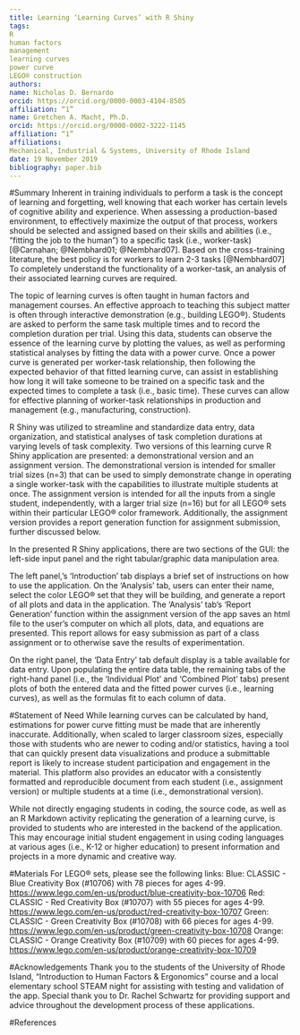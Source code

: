 ```yaml
---
title: Learning ‘Learning Curves’ with R Shiny
tags:
R
human factors
management
learning curves
power curve
LEGO®️ construction
authors:
name: Nicholas D. Bernardo
orcid: https://orcid.org/0000-0003-4104-8505
affiliation: “1”
name: Gretchen A. Macht, Ph.D.
orcid: https://orcid.org/0000-0002-3222-1145
affiliation: “1”
affiliations:
Mechanical, Industrial & Systems, University of Rhode Island
date: 19 November 2019
bibliography: paper.bib
---
```

#Summary
Inherent in training individuals to perform a task is the concept of learning and forgetting, well knowing that each worker has certain levels of cognitive ability and experience. When assessing a production-based environment, to effectively maximize the output of that process, workers should be selected and assigned based on their skills and abilities (i.e., “fitting the job to the human”) to a specific task (i.e., worker-task) [@Carnahan; @Nembhard01; @Nembhard07]. Based on the cross-training literature, the best policy is for workers to learn 2-3 tasks [@Nembhard07] To completely understand the functionality of a worker-task, an analysis of their associated learning curves are required. 

The topic of learning curves is often taught in human factors and management courses. An effective approach to teaching this subject matter is often through interactive demonstration (e.g., building LEGO®️). Students are asked to perform the same task multiple times and to record the completion duration per trial. Using this data, students can observe the essence of the learning curve by plotting the values, as well as performing statistical analyses by fitting the data with a power curve. Once a power curve is generated per worker-task relationship, then following the expected behavior of that fitted learning curve, can assist in establishing how long it will take someone to be trained on a specific task and the expected times to complete a task (i.e., basic time). These curves can allow for effective planning of worker-task relationships in production and management (e.g., manufacturing, construction). 

R Shiny was utilized to streamline and standardize data entry, data organization, and statistical analyses of task completion durations at varying levels of task complexity. Two versions of this learning curve R Shiny application are presented: a demonstrational version and an assignment version. The demonstrational version is intended for smaller trial sizes (n=3) that can be used to simply demonstrate change in operating a single worker-task with the capabilities to illustrate multiple students at once. The assignment version is intended for all the inputs from a single student, independently, with a larger trial size (n=16) but for all LEGO®️ sets within their particular LEGO®️ color framework. Additionally, the assignment version provides a report generation function for assignment submission, further discussed below. 

In the presented R Shiny applications, there are two sections of the GUI: the left-side input panel and the right tabular/graphic data manipulation area. 

The left panel,’s ‘Introduction’ tab displays a brief set of instructions on how to use the application. On the ‘Analysis’ tab, users can enter their name, select the color LEGO®️ set that they will be building, and generate a report of all plots and data in the application. The ‘Analysis’ tab’s ‘Report Generation’ function within the assignment version of the app saves an html file to the user’s computer on which all plots, data, and equations are presented. This report allows for easy submission as part of a class assignment or to otherwise save the results of experimentation. 

On the right panel, the ‘Data Entry’ tab default display is a table available for data entry. Upon populating the entire data table, the remaining tabs of the right-hand panel (i.e., the ‘Individual Plot’ and ‘Combined Plot’ tabs) present plots of both the entered data and the fitted power curves (i.e., learning curves), as well as the formulas fit to each column of data.


#Statement of Need
While learning curves can be calculated by hand, estimations for power curve fitting must be made that are inherently inaccurate. Additionally, when scaled to larger classroom sizes, especially those with students who are newer to coding and/or statistics, having a tool that can quickly present data visualizations and produce a submittable report is likely to increase student participation and engagement in the material. This platform also provides an educator with a consistently formatted and reproducible document from each student (i.e., assignment version) or multiple students at a time (i.e., demonstrational version). 

While not directly engaging students in coding, the source code, as well as an R Markdown activity replicating the generation of a learning curve, is provided to students who are interested in the backend of the application. This may encourage initial student engagement in using coding languages at various ages (i.e., K-12 or higher education) to present information and projects in a more dynamic and creative way.

#Materials
For LEGO®️ sets, please see the following links:
Blue: CLASSIC - Blue Creativity Box (#10706) with 78 pieces for ages 4-99. https://www.lego.com/en-us/product/blue-creativity-box-10706
Red: CLASSIC - Red Creativity Box (#10707) with 55 pieces for ages 4-99. https://www.lego.com/en-us/product/red-creativity-box-10707
Green: CLASSIC - Green Creativity Box (#10708) with 66 pieces for ages 4-99. https://www.lego.com/en-us/product/green-creativity-box-10708
Orange: CLASSIC - Orange Creativity Box (#10709) with 60 pieces for ages 4-99. https://www.lego.com/en-us/product/orange-creativity-box-10709

#Acknowledgements
Thank you to the students of the University of Rhode Island, “Introduction to Human Factors & Ergonomics” course and a local elementary school STEAM night for assisting with testing and validation of the app. Special thank you to Dr. Rachel Schwartz for providing support and advice throughout the development process of these applications.

#References